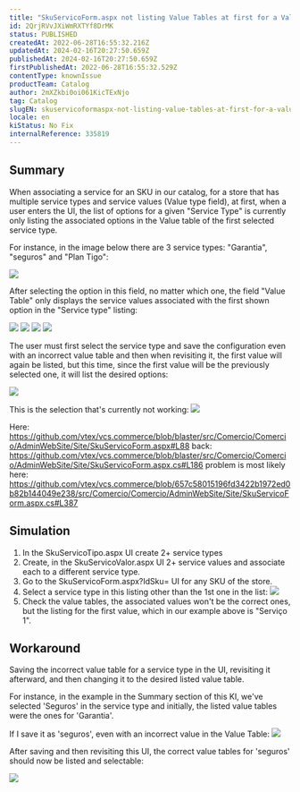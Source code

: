 ```yaml
---
title: "SkuServicoForm.aspx not listing Value Tables at first for a Value type"
id: 2QrjRVvJXiWmRXTYf8DrMK
status: PUBLISHED
createdAt: 2022-06-28T16:55:32.216Z
updatedAt: 2024-02-16T20:27:50.659Z
publishedAt: 2024-02-16T20:27:50.659Z
firstPublishedAt: 2022-06-28T16:55:32.529Z
contentType: knownIssue
productTeam: Catalog
author: 2mXZkbi0oi061KicTExNjo
tag: Catalog
slugEN: skuservicoformaspx-not-listing-value-tables-at-first-for-a-value-type
locale: en
kiStatus: No Fix
internalReference: 335819
---
```


## Summary


When associating a service for an SKU in our catalog, for a store that has multiple service types and service values (Value type field), at first, when a user enters the UI, the list of options for a given "Service Type" is currently only listing the associated options in the Value table of the first selected service type.

For instance, in the image below there are 3 service types: "Garantia", "seguros" and "Plan Tigo":

 ![](https://vtexhelp.zendesk.com/attachments/token/Rdyzxu0tAANzE5KykiV0oMjzm/?name=inline2069937537.png)

After selecting the option in this field, no matter which one, the field "Value Table" only displays the service values associated with the first shown option in the "Service type" listing:

 ![](https://vtexhelp.zendesk.com/attachments/token/Oir3SDEuyyHpavfyvjWVvzloD/?name=inline-854668487.png)
 ![](https://vtexhelp.zendesk.com/attachments/token/tacfiTTFBD2gaHDsIFFqQh5nx/?name=inline-89998349.png)
 ![](https://vtexhelp.zendesk.com/attachments/token/MHHcoIPlLX1S6sFbR1qU4PUgs/?name=inline-213983669.png)
 ![](https://vtexhelp.zendesk.com/attachments/token/R5mVI5AJWsyCRMLsq3AQHssC4/?name=inline-775900967.png)

The user must first select the service type and save the configuration even with an incorrect value table and then when revisiting it, the first value will again be listed, but this time, since the first value will be the previously selected one, it will list the desired options:

 ![](https://vtexhelp.zendesk.com/attachments/token/D4bKJTmOebjtNL9K8YkUuZdUC/?name=inline1891813417.png)

This is the selection that's currently not working:
 ![](https://vtexhelp.zendesk.com/attachments/token/3jCJvZUdD88zwNiQMtQN6KKh0/?name=inline-1019394985.png)

Here: https://github.com/vtex/vcs.commerce/blob/blaster/src/Comercio/Comercio/AdminWebSite/Site/SkuServicoForm.aspx#L88
back: https://github.com/vtex/vcs.commerce/blob/blaster/src/Comercio/Comercio/AdminWebSite/Site/SkuServicoForm.aspx.cs#L186
problem is most likely here: https://github.com/vtex/vcs.commerce/blob/657c58015196fd3422b1972ed0b82b144049e238/src/Comercio/Comercio/AdminWebSite/Site/SkuServicoForm.aspx.cs#L387

## Simulation


1) In the SkuServicoTipo.aspx UI create 2+ service types
2) Create, in the SkuServicoValor.aspx UI 2+ service values and associate each to a different service type.
3) Go to the SkuServicoForm.aspx?IdSku= UI for any SKU of the store.
4) Select a service type in this listing other than the 1st one in the list:
 ![](https://vtexhelp.zendesk.com/attachments/token/rbcX4EHqomHdq6jbBLh6Ug9sN/?name=inline-260448758.png)
5) Check the value tables, the associated values won't be the correct ones, but the listing for the first value, which in our example above is "Serviço 1".


## Workaround


Saving the incorrect value table for a service type in the UI, revisiting it afterward, and then changing it to the desired listed value table.

For instance, in the example in the Summary section of this KI, we've selected 'Seguros' in the service type and initially, the listed value tables were the ones for 'Garantia'.

If I save it as 'seguros', even with an incorrect value in the Value Table:
 ![](https://vtexhelp.zendesk.com/attachments/token/MVgY0cQ8thPq7qyiHOk49fLw9/?name=inline-949921420.png)

After saving and then revisiting this UI, the correct value tables for 'seguros' should now be listed and selectable:

 ![](https://vtexhelp.zendesk.com/attachments/token/DZPRFPWvxmgO7HICXgfeRodNU/?name=inline-1837217771.png)

